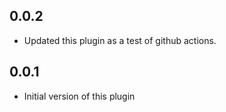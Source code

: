 ## 0.0.2
  - Updated this plugin as a test of github actions.

## 0.0.1
  - Initial version of this plugin
